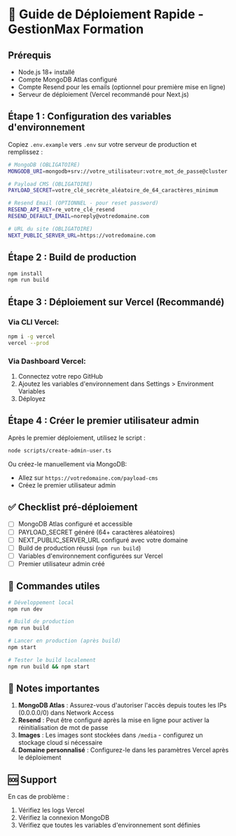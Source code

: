 # 🚀 Guide de Déploiement Rapide - GestionMax Formation

## Prérequis

- Node.js 18+ installé
- Compte MongoDB Atlas configuré
- Compte Resend pour les emails (optionnel pour première mise en ligne)
- Serveur de déploiement (Vercel recommandé pour Next.js)

## Étape 1 : Configuration des variables d'environnement

Copiez `.env.example` vers `.env` sur votre serveur de production et remplissez :

```bash
# MongoDB (OBLIGATOIRE)
MONGODB_URI=mongodb+srv://votre_utilisateur:votre_mot_de_passe@cluster.mongodb.net/votre_base

# Payload CMS (OBLIGATOIRE)
PAYLOAD_SECRET=votre_clé_secrète_aléatoire_de_64_caractères_minimum

# Resend Email (OPTIONNEL - pour reset password)
RESEND_API_KEY=re_votre_clé_resend
RESEND_DEFAULT_EMAIL=noreply@votredomaine.com

# URL du site (OBLIGATOIRE)
NEXT_PUBLIC_SERVER_URL=https://votredomaine.com
```

## Étape 2 : Build de production

```bash
npm install
npm run build
```

## Étape 3 : Déploiement sur Vercel (Recommandé)

### Via CLI Vercel:
```bash
npm i -g vercel
vercel --prod
```

### Via Dashboard Vercel:
1. Connectez votre repo GitHub
2. Ajoutez les variables d'environnement dans Settings > Environment Variables
3. Déployez

## Étape 4 : Créer le premier utilisateur admin

Après le premier déploiement, utilisez le script :

```bash
node scripts/create-admin-user.ts
```

Ou créez-le manuellement via MongoDB:
- Allez sur `https://votredomaine.com/payload-cms`
- Créez le premier utilisateur admin

## ✅ Checklist pré-déploiement

- [ ] MongoDB Atlas configuré et accessible
- [ ] PAYLOAD_SECRET généré (64+ caractères aléatoires)
- [ ] NEXT_PUBLIC_SERVER_URL configuré avec votre domaine
- [ ] Build de production réussi (`npm run build`)
- [ ] Variables d'environnement configurées sur Vercel
- [ ] Premier utilisateur admin créé

## 🔧 Commandes utiles

```bash
# Développement local
npm run dev

# Build de production
npm run build

# Lancer en production (après build)
npm start

# Tester le build localement
npm run build && npm start
```

## 📝 Notes importantes

1. **MongoDB Atlas** : Assurez-vous d'autoriser l'accès depuis toutes les IPs (0.0.0.0/0) dans Network Access
2. **Resend** : Peut être configuré après la mise en ligne pour activer la réinitialisation de mot de passe
3. **Images** : Les images sont stockées dans `/media` - configurez un stockage cloud si nécessaire
4. **Domaine personnalisé** : Configurez-le dans les paramètres Vercel après le déploiement

## 🆘 Support

En cas de problème :
1. Vérifiez les logs Vercel
2. Vérifiez la connexion MongoDB
3. Vérifiez que toutes les variables d'environnement sont définies
